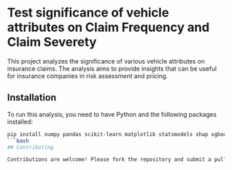# Test significance of vehicle attributes on Claim Frequency and Claim Severety
This project analyzes the significance of various vehicle attributes on insurance claims.
The analysis aims to provide insights that can be useful for insurance companies in risk assessment and pricing.

## Installation

To run this analysis, you need to have Python and the following packages installed:

```bash
pip install numpy pandas scikit-learn matplotlib statsmodels shap xgboost
```bash
## Contributing

Contributions are welcome! Please fork the repository and submit a pull request for any improvements or bug fixes.

 

